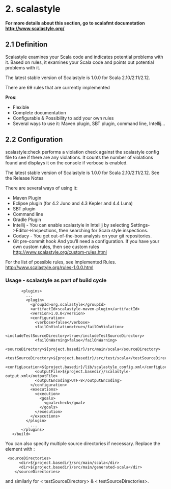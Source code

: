 # 2. scalastyle

__For more details about this section, go to scalafmt documetation http://www.scalastyle.org/__


## 2.1 Definition

Scalastyle examines your Scala code and indicates potential problems with it.
Based on rules, it examines your Scala code and points out potential problems with it. 

The latest stable version of Scalastyle is 1.0.0 for Scala 2.10/2.11/2.12.

There are 69 rules that are currently implemented

__Pros__:

- Flexible
- Complete documentation
- Configurable & Possibility to add your own rules
- Several ways to use it: Maven plugin, SBT plugin, command line, Intellij...

## 2.2 Configuration

scalastyle:check performs a violation check against the scalastyle config file to see if there are any violations. It counts the number of violations found and displays it on the console if verbose is enabled.

The latest stable version of Scalastyle is 1.0.0 for Scala 2.10/2.11/2.12. See the Release Notes

There are several ways of using it:

- Maven Plugin
- Eclipse plugin (for 4.2 Juno and 4.3 Kepler and 4.4 Luna)
- SBT plugin
- Command line
- Gradle Plugin
- Intellij - You can enable scalastyle in Intellij by selecting Settings->Editor->Inspections, then searching for Scala style inspections.
- Codacy - You get out-of-the-box analysis on your git repositories.
- Git pre-commit hook
And you’ll need a configuration. If you have your own custom rules, then see custom rules http://www.scalastyle.org/custom-rules.html

For the list of possible rules, see Implemented Rules. http://www.scalastyle.org/rules-1.0.0.html

### Usage - scalastyle as part of build cycle

 ```<build>
        <plugins> 
          ...
          <plugin>
            <groupId>org.scalastyle</groupId>
            <artifactId>scalastyle-maven-plugin</artifactId>
            <version>1.0.0</version>
            <configuration>
              <verbose>false</verbose>
              <failOnViolation>true</failOnViolation>
              <includeTestSourceDirectory>true</includeTestSourceDirectory>
              <failOnWarning>false</failOnWarning>
              <sourceDirectory>${project.basedir}/src/main/scala</sourceDirectory>
              <testSourceDirectory>${project.basedir}/src/test/scala</testSourceDirectory>
              <configLocation>${project.basedir}/lib/scalastyle_config.xml</configLocation>
              <outputFile>${project.basedir}/scalastyle-output.xml</outputFile>
              <outputEncoding>UTF-8</outputEncoding>
            </configuration>
            <executions>
              <execution>
                <goals>
                  <goal>check</goal>
                </goals>
              </execution>
            </executions>
          </plugin>
            ...
        </plugins>
    </build>
  ```




You can also specify multiple source directories if necessary. Replace the <sourceDirectory> element with <sourceDirectories>:

```
 <sourceDirectories>
      <dir>${project.basedir}/src/main/scala</dir>
      <dir>${project.basedir}/src/main/generated-scala</dir>
    </sourceDirectories>
```

and similarly for < testSourceDirectory> & < testSourceDirectories>.

